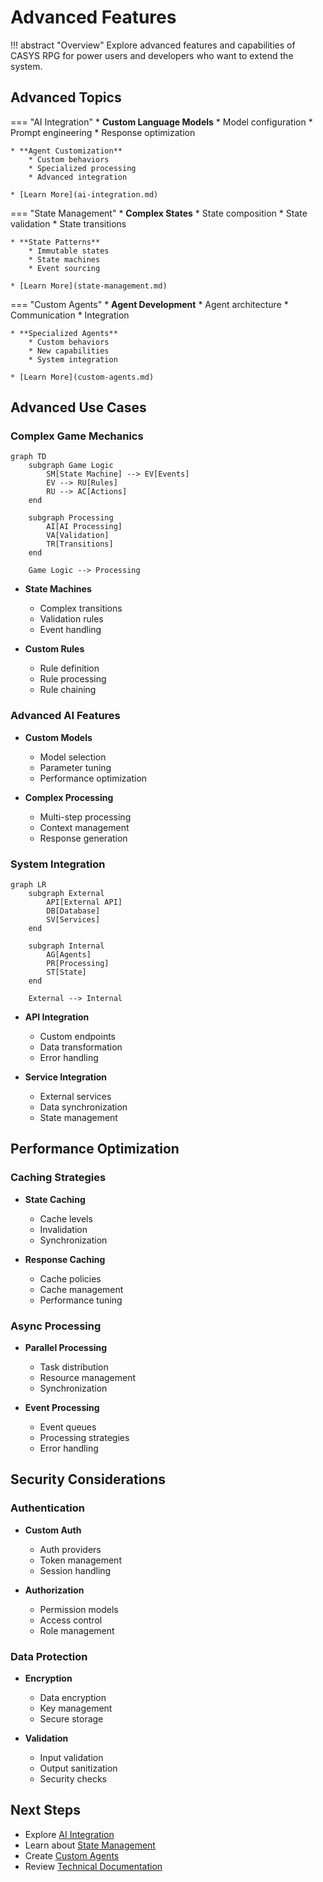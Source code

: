 # Advanced Features

!!! abstract "Overview"
    Explore advanced features and capabilities of CASYS RPG for power users and developers who want to extend the system.

## Advanced Topics

=== "AI Integration"
    * **Custom Language Models**
        * Model configuration
        * Prompt engineering
        * Response optimization

    * **Agent Customization**
        * Custom behaviors
        * Specialized processing
        * Advanced integration

    * [Learn More](ai-integration.md)

=== "State Management"
    * **Complex States**
        * State composition
        * State validation
        * State transitions

    * **State Patterns**
        * Immutable states
        * State machines
        * Event sourcing

    * [Learn More](state-management.md)

=== "Custom Agents"
    * **Agent Development**
        * Agent architecture
        * Communication
        * Integration

    * **Specialized Agents**
        * Custom behaviors
        * New capabilities
        * System integration

    * [Learn More](custom-agents.md)

## Advanced Use Cases

### Complex Game Mechanics

```mermaid
graph TD
    subgraph Game Logic
        SM[State Machine] --> EV[Events]
        EV --> RU[Rules]
        RU --> AC[Actions]
    end
    
    subgraph Processing
        AI[AI Processing]
        VA[Validation]
        TR[Transitions]
    end
    
    Game Logic --> Processing
```

* **State Machines**
    * Complex transitions
    * Validation rules
    * Event handling

* **Custom Rules**
    * Rule definition
    * Rule processing
    * Rule chaining

### Advanced AI Features

* **Custom Models**
    * Model selection
    * Parameter tuning
    * Performance optimization

* **Complex Processing**
    * Multi-step processing
    * Context management
    * Response generation

### System Integration

```mermaid
graph LR
    subgraph External
        API[External API]
        DB[Database]
        SV[Services]
    end
    
    subgraph Internal
        AG[Agents]
        PR[Processing]
        ST[State]
    end
    
    External --> Internal
```

* **API Integration**
    * Custom endpoints
    * Data transformation
    * Error handling

* **Service Integration**
    * External services
    * Data synchronization
    * State management

## Performance Optimization

### Caching Strategies

* **State Caching**
    * Cache levels
    * Invalidation
    * Synchronization

* **Response Caching**
    * Cache policies
    * Cache management
    * Performance tuning

### Async Processing

* **Parallel Processing**
    * Task distribution
    * Resource management
    * Synchronization

* **Event Processing**
    * Event queues
    * Processing strategies
    * Error handling

## Security Considerations

### Authentication

* **Custom Auth**
    * Auth providers
    * Token management
    * Session handling

* **Authorization**
    * Permission models
    * Access control
    * Role management

### Data Protection

* **Encryption**
    * Data encryption
    * Key management
    * Secure storage

* **Validation**
    * Input validation
    * Output sanitization
    * Security checks

## Next Steps

- Explore [AI Integration](ai-integration.md)
- Learn about [State Management](state-management.md)
- Create [Custom Agents](custom-agents.md)
- Review [Technical Documentation](../../architecture/index.md)
